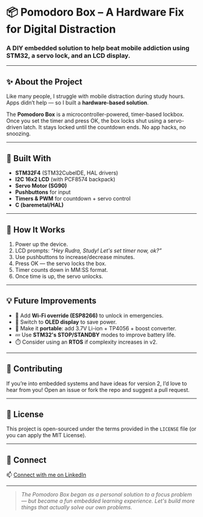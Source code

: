 # 📦 Pomodoro Box – A Hardware Fix for Digital Distraction

### A DIY embedded solution to help beat mobile addiction using STM32, a servo lock, and an LCD display.

---

## ✨ About the Project

Like many people, I struggle with mobile distraction during study hours. Apps didn’t help — so I built a **hardware-based solution**.

The **Pomodoro Box** is a microcontroller-powered, timer-based lockbox. Once you set the timer and press OK, the box locks shut using a servo-driven latch. It stays locked until the countdown ends. No app hacks, no snoozing.

---

## 🔧 Built With

- **STM32F4** (STM32CubeIDE, HAL drivers)
- **I2C 16x2 LCD** (with PCF8574 backpack)
- **Servo Motor (SG90)**
- **Pushbuttons** for input
- **Timers & PWM** for countdown + servo control
- **C (baremetal/HAL)**

---



## 🚀 How It Works

1. Power up the device.
2. LCD prompts: *“Hey Rudra, Study! Let's set timer now, ok?”*
3. Use pushbuttons to increase/decrease minutes.
4. Press OK — the servo locks the box.
5. Timer counts down in MM:SS format.
6. Once time is up, the servo unlocks.

---

## 💡 Future Improvements

- 🔐 Add **Wi-Fi override (ESP8266)** to unlock in emergencies.
- 🌙 Switch to **OLED display** to save power.
- 🔋 Make it **portable**: add 3.7V Li-ion + TP4056 + boost converter.
- 💤 Use **STM32's STOP/STANDBY** modes to improve battery life.
- ⏱️ Consider using an **RTOS** if complexity increases in v2.

---

## 🤝 Contributing

If you’re into embedded systems and have ideas for version 2, I’d love to hear from you! Open an issue or fork the repo and suggest a pull request.

---

## 📄 License

This project is open-sourced under the terms provided in the `LICENSE` file (or you can apply the MIT License).

---

## 🔗 Connect

📫 [Connect with me on LinkedIn](https://www.linkedin.com/in/rudradeep-palit/)

---

> *The Pomodoro Box began as a personal solution to a focus problem — but became a fun embedded learning experience. Let's build more things that actually solve our own problems.*
